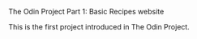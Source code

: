 The Odin Project Part 1: Basic Recipes website

This is the first project introduced in The Odin Project.